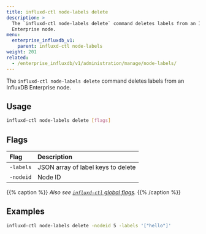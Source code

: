 ```yaml
---
title: influxd-ctl node-labels delete
description: >
  The `influxd-ctl node-labels delete` command deletes labels from an InfluxDB
  Enterprise node.
menu:
  enterprise_influxdb_v1:
    parent: influxd-ctl node-labels
weight: 201
related:
  - /enterprise_influxdb/v1/administration/manage/node-labels/
---
```


The `influxd-ctl node-labels delete` command deletes labels from an InfluxDB
Enterprise node.

## Usage

```sh
influxd-ctl node-labels delete [flags]
```

## Flags

| Flag      | Description                        |
| :-------- | :--------------------------------- |
| `-labels` | JSON array of label keys to delete |
| `-nodeid` | Node ID                            |

{{% caption %}}
_Also see [`influxd-ctl` global flags](/enterprise_influxdb/v1/tools/influxd-ctl/#influxd-ctl-global-flags)._
{{% /caption %}}

## Examples

```sh
influxd-ctl node-labels delete -nodeid 5 -labels '["hello"]'
```
